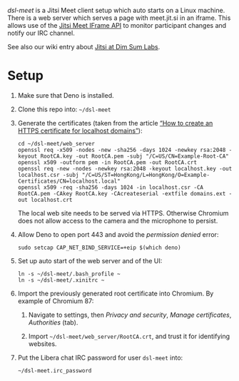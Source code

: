 *dsl-meet* is a Jitsi Meet client setup which auto starts on a Linux
machine. There is a web server which serves a page with meet.jit.si in
an iframe. This allows use of the [Jitsi Meet IFrame API][2] to
monitor participant changes and notify our IRC channel.

See also our wiki entry about [Jitsi at Dim Sum Labs][3].


Setup
=====

 1. Make sure that Deno is installed.
 
 2. Clone this repo into: `~/dsl-meet`

 3. Generate the certificates (taken from the article [“How to create
    an HTTPS certificate for localhost domains”][1]):

        cd ~/dsl-meet/web_server
        openssl req -x509 -nodes -new -sha256 -days 1024 -newkey rsa:2048 -keyout RootCA.key -out RootCA.pem -subj "/C=US/CN=Example-Root-CA"
        openssl x509 -outform pem -in RootCA.pem -out RootCA.crt
        openssl req -new -nodes -newkey rsa:2048 -keyout localhost.key -out localhost.csr -subj "/C=US/ST=HongKong/L=HongKong/O=Example-Certificates/CN=localhost.local"
        openssl x509 -req -sha256 -days 1024 -in localhost.csr -CA RootCA.pem -CAkey RootCA.key -CAcreateserial -extfile domains.ext -out localhost.crt

    The local web site needs to be served via HTTPS. Otherwise
    Chromium does not allow access to the camera and the microphone to
    persist.

 4. Allow Deno to open port 443 and avoid the *permission denied* error:

        sudo setcap CAP_NET_BIND_SERVICE=+eip $(which deno)
        
 5. Set up auto start of the web server and of the UI:

        ln -s ~/dsl-meet/.bash_profile ~
        ln -s ~/dsl-meet/.xinitrc ~

 6. Import the previously generated root certificate into Chromium. By
    example of Chromium 87:

     1. Navigate to settings, then *Privacy and security*, *Manage
        certificates*, *Authorities* (tab).

     2. Import `~/dsl-meet/web_server/RootCA.crt`, and trust it for
        identifying websites.
        
 7. Put the Libera chat IRC password for user `dsl-meet` into:
 
        ~/dsl-meet.irc_password

[1]: https://gist.github.com/cecilemuller/9492b848eb8fe46d462abeb26656c4f8
[2]: https://jitsi.github.io/handbook/docs/dev-guide/dev-guide-iframe
[3]: https://github.com/dimsumlabs/dsl-meta/wiki/Jitsi
